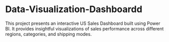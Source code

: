 # Data-Visualization-Dashboardd
This project presents an interactive US Sales Dashboard built using Power BI. It provides insightful visualizations of sales performance across different regions, categories, and shipping modes.

